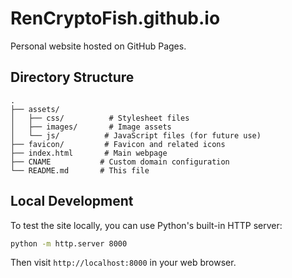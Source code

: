 # RenCryptoFish.github.io

Personal website hosted on GitHub Pages.

## Directory Structure

```
.
├── assets/
│   ├── css/          # Stylesheet files
│   ├── images/       # Image assets
│   └── js/          # JavaScript files (for future use)
├── favicon/         # Favicon and related icons
├── index.html       # Main webpage
├── CNAME           # Custom domain configuration
└── README.md       # This file
```

## Local Development

To test the site locally, you can use Python's built-in HTTP server:

```bash
python -m http.server 8000
```

Then visit `http://localhost:8000` in your web browser.
